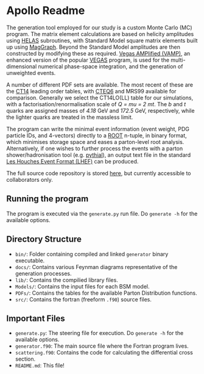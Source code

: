 # Apollo Readme

The generation tool employed for our study is a custom Monte Carlo (MC) program. The matrix element calculations are based on helicity amplitudes using [HELAS](http://inspirehep.net/record/336604?ln=en) subroutines, with Standard Model square matrix elements built up using [MagGraph](http://madgraph.physics.illinois.edu). Beyond the Standard Model amplitudes are then constructed by modifying these as required. [Vegas AMPlified (VAMP)](http://www.sciencedirect.com/science/article/pii/S001046559900209X?via%3Dihub), an enhanced version of the popular [VEGAS](https://en.wikipedia.org/wiki/VEGAS_algorithm) program, is used for the multi-dimensional numerical phase-space integration, and the generation of unweighted events.

A number of different PDF sets are available. The most recent of these are the [CT14](http://hep.pa.msu.edu/cteq/public/index.html) leading order tables, with [CTEQ6](http://hep.pa.msu.edu/cteq/public/cteq6.htmlmrs) and MRS99 available for comparison. Generally we select the CT14LO(LL) table for our simulations, with a factorisation/renormalisation scale of *Q = mu = 2 mt*. The *b* and *t* quarks are assigned masses of *4.18* GeV and *172.5* GeV, respectively, while the lighter quarks are treated in the massless limit.

The program can write the minimal event information (event weight, PDG particle IDs, and 4-vectors) directly to a [ROOT](https://root.cern.ch) n-tuple, in binary format, which minimises storage space and eases a parton-level root analysis. Alternatively, if one wishes to further process the events with a parton shower/hadronisation tool (e.g. [pythial](http://home.thep.lu.se/~torbjorn/Pythia.html)), an output text file in the standard [Les Houches Event Format (LHEF)](https://arxiv.org/abs/hep-ph/0609017) can be produced.

The full source code repository is stored [here](https://gitlab.cern.ch/demillar/apollo), but currently accessible to collaborators only.

## Running the program

The program is executed via the `generate.py` run file. Do `generate -h` for the available options.

## Directory Structure

* `bin/`: Folder containing compiled and linked `generator` binary executable.
* `docs/`: Contains various Feynman diagrams representative of the generation processes.
* `lib/`: Contains the compilied library files.
* `Models/`: Contains the input files for each BSM model.
* `PDFs/`: Contains the tables for the available Parton Distribution functions.
* `src/`: Contains the fortran (freeform `.f90`) source files.

## Important Files

* `generate.py`: The steering file for execution. Do `generate -h` for the available options.
* `generator.f90`: The main source file where the Fortran program lives.
* `scattering.f90`: Contains the code for calculating the differential cross section.
* `README.md`: This file!
